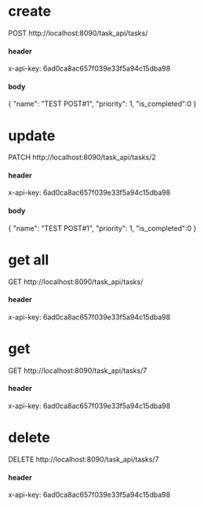 # create

POST http://localhost:8090/task_api/tasks/

#### header

x-api-key: 6ad0ca8ac657f039e33f5a94c15dba98

#### body

{
"name": "TEST POST#1",
"priority": 1,
"is_completed":0
}

# update

PATCH http://localhost:8090/task_api/tasks/2

#### header

x-api-key: 6ad0ca8ac657f039e33f5a94c15dba98

#### body

{
"name": "TEST POST#1",
"priority": 1,
"is_completed":0
}

# get all

GET http://localhost:8090/task_api/tasks/

#### header

x-api-key: 6ad0ca8ac657f039e33f5a94c15dba98

# get

GET http://localhost:8090/task_api/tasks/7

#### header

x-api-key: 6ad0ca8ac657f039e33f5a94c15dba98

# delete

DELETE http://localhost:8090/task_api/tasks/7

#### header

x-api-key: 6ad0ca8ac657f039e33f5a94c15dba98

